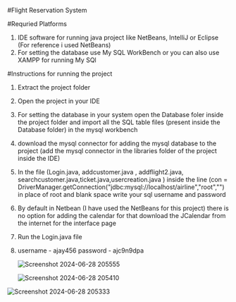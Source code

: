 #Flight Reservation System

#Requried Platforms 
1)  IDE software for running java project like NetBeans, IntelliJ or Eclipse (For reference i used NetBeans) 
2)  For setting the database use My SQL WorkBench or you can also use XAMPP for running My SQl


#Instructions for running the project
1) Extract the project folder
2) Open the project in your IDE
3) For setting the database in your system open the Database foler inside the project folder and import all the SQL table files (present inside the Database folder) in the mysql workbench
4) download the mysql connector for adding the mysql database to the project (add the mysql connector in the libraries folder of the project inside the IDE)
5) In the file (Login.java, addcustomer.java , addflight2.java, searchcustomer.java,ticket.java,usercreation.java ) inside the line (con =          DriverManager.getConnection("jdbc:mysql://localhost/airline","root","")  in place of root and blank space write your sql username and password
6) By default in Netbean (I have used the NetBeans for this project) there is no option for adding the calendar for that download the JCalendar from the internet for the interface page
7) Run the Login.java file 
8) username - ajay456 password - ajc9n9dpa

   ![Screenshot 2024-06-28 205555](https://github.com/ajay484/Flight-Reservation-System/assets/118597536/e08b05ea-ed42-4375-817a-87c6ebdd4e3a)

   ![Screenshot 2024-06-28 205410](https://github.com/ajay484/Flight-Reservation-System/assets/118597536/477f0c6e-82d9-418d-aeca-6c3fa2b53eff)

![Screenshot 2024-06-28 205333](https://github.com/ajay484/Flight-Reservation-System/assets/118597536/5967d65e-1d99-43d5-b4b2-3af2c5992c73)

